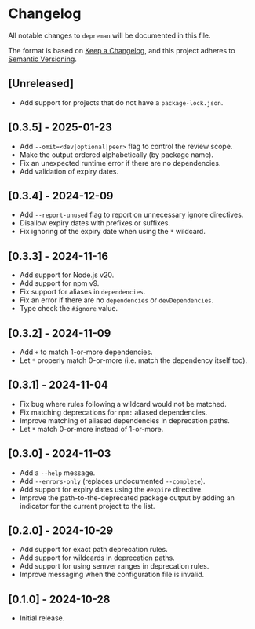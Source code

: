 <!-- SPDX-License-Identifier: CC0-1.0 -->

# Changelog

All notable changes to `depreman` will be documented in this file.

The format is based on [Keep a Changelog], and this project adheres to [Semantic
Versioning].

## [Unreleased]

- Add support for projects that do not have a `package-lock.json`.

## [0.3.5] - 2025-01-23

- Add `--omit=<dev|optional|peer>` flag to control the review scope.
- Make the output ordered alphabetically (by package name).
- Fix an unexpected runtime error if there are no dependencies.
- Add validation of expiry dates.

## [0.3.4] - 2024-12-09

- Add `--report-unused` flag to report on unnecessary ignore directives.
- Disallow expiry dates with prefixes or suffixes.
- Fix ignoring of the expiry date when using the `*` wildcard.

## [0.3.3] - 2024-11-16

- Add support for Node.js v20.
- Add support for npm v9.
- Fix support for aliases in `dependencies`.
- Fix an error if there are no `dependencies` or `devDependencies`.
- Type check the `#ignore` value.

## [0.3.2] - 2024-11-09

- Add `+` to match 1-or-more dependencies.
- Let `*` properly match 0-or-more (i.e. match the dependency itself too).

## [0.3.1] - 2024-11-04

- Fix bug where rules following a wildcard would not be matched.
- Fix matching deprecations for `npm:` aliased dependencies.
- Improve matching of aliased dependencies in deprecation paths.
- Let `*` match 0-or-more instead of 1-or-more.

## [0.3.0] - 2024-11-03

- Add a `--help` message.
- Add `--errors-only` (replaces undocumented `--complete`).
- Add support for expiry dates using the `#expire` directive.
- Improve the path-to-the-deprecated package output by adding an indicator for
  the current project to the list.

## [0.2.0] - 2024-10-29

- Add support for exact path deprecation rules.
- Add support for wildcards in deprecation paths.
- Add support for using semver ranges in deprecation rules.
- Improve messaging when the configuration file is invalid.

## [0.1.0] - 2024-10-28

- Initial release.

[keep a changelog]: https://keepachangelog.com/en/1.0.0/
[semantic versioning]: https://semver.org/spec/v2.0.0.html
